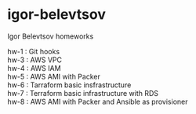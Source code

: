# igor-belevtsov
Igor Belevtsov homeworks

hw-1 : Git hooks \
hw-3 : AWS VPC \
hw-4 : AWS IAM \
hw-5 : AWS AMI with Packer \
hw-6 : Tarraform basic insfrastructure \
hw-7 : Terraform basic infrastructure with RDS \
hw-8 : AWS AMI with Packer and Ansible as provisioner
